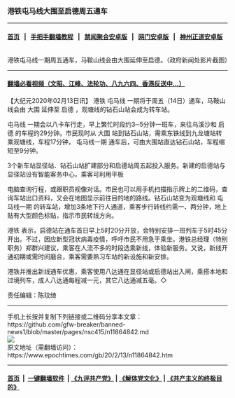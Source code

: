 ### 港铁屯马线大围至启德周五通车
------------------------

#### [首页](https://github.com/gfw-breaker/banned-news1/blob/master/README.md) &nbsp;&nbsp;|&nbsp;&nbsp; [手把手翻墙教程](https://github.com/gfw-breaker/guides/wiki) &nbsp;&nbsp;|&nbsp;&nbsp; [禁闻聚合安卓版](https://github.com/gfw-breaker/bn-android) &nbsp;&nbsp;|&nbsp;&nbsp; [网门安卓版](https://github.com/oGate2/oGate) &nbsp;&nbsp;|&nbsp;&nbsp; [神州正道安卓版](https://github.com/SzzdOgate/update) 



<div><img alt="" class="aligncenter wp-post-image" src="https://i.epochtimes.com/assets/uploads/2020/02/a2-3@1200x1200-600x400.jpg"/>
<div class="red16 caption">
 <p>
  港铁屯马线一期周五通车，马鞍山线会由大围延伸至启德。（政府新闻处影片截图）
 </p>
</div>
</div><hr/>

#### [翻墙必看视频（文昭、江峰、法轮功、八九六四、香港反送中...）](https://github.com/gfw-breaker/banned-news1/blob/master/pages/link3.md)

<div><p>
 【大纪元2020年02月13日讯】
 <ok href="https://www.epochtimes.com/gb/tag/%E6%B8%AF%E9%93%81.html">
  港铁
 </ok>
 <ok href="https://www.epochtimes.com/gb/tag/%E5%B1%AF%E9%A9%AC%E7%BA%BF.html">
  屯马线
 </ok>
 一期将于周五（14日）通车，马鞍山线会由
 <ok href="https://www.epochtimes.com/gb/tag/%E5%A4%A7%E5%9B%B4.html">
  大围
 </ok>
 延伸至
 <ok href="https://www.epochtimes.com/gb/tag/%E5%90%AF%E5%BE%B7.html">
  启德
 </ok>
 ，观塘线的钻石山站会成为转车站。
</p>
<p>
 <ok href="https://www.epochtimes.com/gb/tag/%E5%B1%AF%E9%A9%AC%E7%BA%BF.html">
  屯马线
 </ok>
 一期会以八卡车行走，早上繁忙时段约3─5分钟一班车，来往乌溪沙和
 <ok href="https://www.epochtimes.com/gb/tag/%E5%90%AF%E5%BE%B7.html">
  启德
 </ok>
 的车程约29分钟。市民现时从
 <ok href="https://www.epochtimes.com/gb/tag/%E5%A4%A7%E5%9B%B4.html">
  大围
 </ok>
 站到钻石山站，需乘东铁线到九龙塘站转乘观塘线，车程17分钟，
 <ok href="https://www.epochtimes.com/gb/tag/%E5%B1%AF%E9%A9%AC%E7%BA%BF%E4%B8%80%E6%9C%9F.html">
  屯马线一期
 </ok>
 通车后，可由大围站直达钻石山站，车程缩短至9分钟。
</p>
<p>
 3个新车站显径站、钻石山站扩建部分和启德站周五起投入服务。新建的启德站与显径站设有智能客务中心，乘客可利用平板
</p>
<p>
 电脑查询行程，或跟职员视像对话。市民也可以用手机扫描指示牌上的二维码，查询车站出口资料，又会在地图显示前往目的地的路线。钻石山站变为观塘线和
 <ok href="https://www.epochtimes.com/gb/tag/%E5%B1%AF%E9%A9%AC%E7%BA%BF%E4%B8%80%E6%9C%9F.html">
  屯马线一期
 </ok>
 的转车站，增加3条地下行人通道，乘客步行转线约需一、两分钟，地上贴有大型颜色标贴，指示市民转线方向。
</p>
<p>
 <ok href="https://www.epochtimes.com/gb/tag/%E6%B8%AF%E9%93%81.html">
  港铁
 </ok>
 表示，启德站在通车首日早上5时20分开放，会特别安排一班列车于5时45分开出。不过，因应新型冠状病毒疫情，呼吁市民不用急于乘坐。港铁总经理（特别职务）郑群兴建议，乘客在人流不多的时段选乘新线，体验新服务。又说，新线开通初期或需时间磨合，乘客需要熟习车站的新设施和新安排。
</p>
<p>
 港铁并推出新线通车优惠，乘客使用八达通在显径站或启德站出入闸，乘搭本地和过境列车，成人八达通每程减一元，其它八达通减五毫。◇
</p>
<p>
 责任编辑：陈玟绮
</p>
</div>
<hr/>
手机上长按并复制下列链接或二维码分享本文章：<br/>
https://github.com/gfw-breaker/banned-news1/blob/master/pages/nsc415/n11864842.md <br/>
<a href='https://github.com/gfw-breaker/banned-news1/blob/master/pages/nsc415/n11864842.md'><img src='https://github.com/gfw-breaker/banned-news1/blob/master/pages/nsc415/n11864842.md.png'/></a> <br/>
原文地址（需翻墙访问）：https://www.epochtimes.com/gb/20/2/13/n11864842.htm


------------------------
#### [首页](https://github.com/gfw-breaker/banned-news1/blob/master/README.md) &nbsp;|&nbsp; [一键翻墙软件](https://github.com/gfw-breaker/nogfw/blob/master/README.md) &nbsp;| [《九评共产党》](https://github.com/gfw-breaker/9ping.md/blob/master/README.md#九评之一评共产党是什么) | [《解体党文化》](https://github.com/gfw-breaker/jtdwh.md/blob/master/README.md) | [《共产主义的终极目的》](https://github.com/gfw-breaker/gczydzjmd.md/blob/master/README.md)


<img src='http://gfw-breaker.win/banned-news/pages/nsc415/n11864842.md' width='0px' height='0px'/>